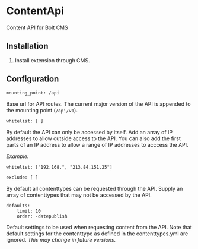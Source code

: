 ContentApi
============================
Content API for Bolt CMS

Installation
----------------------------
1. Install extension through CMS.

Configuration
----------------------------
`mounting_point: /api` 

Base url for API routes. The current major version of the API is appended to the mounting point (`/api/v1`).

`whitelist: [ ]`

By default the API can only be accessed by itself. Add an array of IP addresses to allow outside access to 
the API. You can also add the first parts of an IP address to allow a range of IP addresses to acccess the 
API. 

_Example:_

```
whitelist: ["192.168.", "213.84.151.25"]
```

`exclude: [ ]`

By default all contenttypes can be requested through the API. Supply an array of contenttypes that may not
be accessed by the API.

```
defaults:
    limit: 10
    order: -datepublish
```

Default settings to be used when requesting content from the API. Note that default settings for the
contenttype as defined in the contenttypes.yml are ignored. _This may change in future versions._